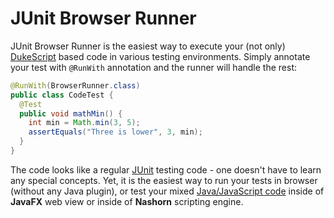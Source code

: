 JUnit Browser Runner
====================

JUnit Browser Runner is the easiest way to execute your (not only) [DukeScript](http://dukescript.com) based 
code in various testing environments. Simply annotate your test with `@RunWith` annotation and the runner will
handle the rest:

```java
@RunWith(BrowserRunner.class)
public class CodeTest {
  @Test
  public void mathMin() {
    int min = Math.min(3, 5);
    assertEquals("Three is lower", 3, min);
  }
}
```

The code looks like a regular [JUnit](http://junit.org) testing code - one doesn't have to learn any special concepts.
Yet, it is the easiest way to run your tests in browser (without any Java plugin), or test your mixed 
[Java/JavaScript code](http://bits.netbeans.org/html+java/1.3/net/java/html/js/package-summary.html) inside of
**JavaFX** web view or inside of **Nashorn** scripting engine.
